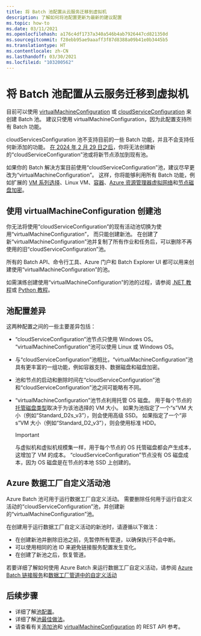 ```yaml
---
title: 将 Batch 池配置从云服务迁移到虚拟机
description: 了解如何将池配置更新为最新的建议配置
ms.topic: how-to
ms.date: 03/11/2021
ms.openlocfilehash: a176c4df1737a340a546b4ab7926447cd821350d
ms.sourcegitcommit: f28ebb95ae9aaaff3f87d8388a09b41e0b3445b5
ms.translationtype: HT
ms.contentlocale: zh-CN
ms.lasthandoff: 03/30/2021
ms.locfileid: "103200562"
---
```

# <a name="migrate-batch-pool-configuration-from-cloud-services-to-virtual-machine"></a>将 Batch 池配置从云服务迁移到虚拟机

目前可以使用 [virtualMachineConfiguration](/rest/api/batchservice/pool/add#virtualmachineconfiguration) 或 [cloudServiceConfiguration](/rest/api/batchservice/pool/add#cloudserviceconfiguration) 来创建 Batch 池。 建议只使用 virtualMachineConfiguration，因为此配置支持所有 Batch 功能。

cloudServicesConfiguration 池不支持目前的一些 Batch 功能，并且不会支持任何新添加的功能。 [在 2024 年 2 月 29 日之后](https://azure.microsoft.com/updates/azure-batch-cloudserviceconfiguration-pools-will-be-retired-on-29-february-2024/)，你将无法创建新的“cloudServiceConfiguration”池或将新节点添加到现有池。

如果你的 Batch 解决方案目前使用“cloudServiceConfiguration”池，建议尽早更改为“virtualMachineConfiguration”。 这样，你将能够利用所有 Batch 功能，例如扩展的 [VM 系列选择](batch-pool-vm-sizes.md)、Linux VM、[容器](batch-docker-container-workloads.md)、[Azure 资源管理器虚拟网络](batch-virtual-network.md)和[节点磁盘加密](disk-encryption.md)。

## <a name="create-a-pool-using-virtual-machine-configuration"></a>使用 virtualMachineConfiguration 创建池

你无法将使用“cloudServiceConfiguration”的现有活动池切换为使用“virtualMachineConfiguration”， 而只能创建新池。 在创建了新“virtualMachineConfiguration”池并复制了所有作业和任务后，可以删除不再使用的旧“cloudServiceConfiguration”池。

所有的 Batch API、命令行工具、Azure 门户和 Batch Explorer UI 都可以用来创建使用“virtualMachineConfiguration”的池。

如需演练创建使用“virtualMachineConfiguration”的池的过程，请参阅 [.NET 教程](tutorial-parallel-dotnet.md)或 [Python 教程](tutorial-parallel-python.md)。

## <a name="pool-configuration-differences"></a>池配置差异

这两种配置之间的一些主要差异包括：

- “cloudServiceConfiguration”池节点只使用 Windows OS。 “virtualMachineConfiguration”池可以使用 Linux 或 Windows OS。
- 与“cloudServiceConfiguration”池相比，“virtualMachineConfiguration”池具有更丰富的一组功能，例如容器支持、数据磁盘和磁盘加密。
- 池和节点的启动和删除时间在“cloudServiceConfiguration”池和“cloudServiceConfiguration”池之间可能略有不同。
- “virtualMachineConfiguration”池节点利用托管 OS 磁盘。 用于每个节点的[托管磁盘类型](../virtual-machines/disks-types.md)取决于为该池选择的 VM 大小。 如果为池指定了一个“s”VM 大小（例如“Standard_D2s_v3”），则会使用高级 SSD。 如果指定了一个“非 s”VM 大小（例如“Standard_D2_v3”），则会使用标准 HDD。

   > [!IMPORTANT]
   > 与虚拟机和虚拟机规模集一样，用于每个节点的 OS 托管磁盘都会产生成本，这增加了 VM 的成本。 “cloudServiceConfiguration”节点没有 OS 磁盘成本，因为 OS 磁盘是在节点的本地 SSD 上创建的。

## <a name="azure-data-factory-custom-activity-pools"></a>Azure 数据工厂自定义活动池

Azure Batch 池可用于运行数据工厂自定义活动。 需要删除任何用于运行自定义活动的“cloudServiceConfiguration”池，并创建新的“virtualMachineConfiguration”池。

在创建用于运行数据工厂自定义活动的新池时，请遵循以下做法：

- 在创建新池并删除旧池之前，先暂停所有管道，以确保执行不会中断。
- 可以使用相同的池 ID 来避免链接服务配置发生变化。
- 在创建了新池之后，恢复管道。

若要详细了解如何使用 Azure Batch 来运行数据工厂自定义活动，请参阅 [Azure Batch 链接服务](../data-factory/compute-linked-services.md#azure-batch-linked-service)和[数据工厂管道中的自定义活动](../data-factory/transform-data-using-dotnet-custom-activity.md)

## <a name="next-steps"></a>后续步骤

- 详细了解[池配置](nodes-and-pools.md#configurations)。
- 详细了解[池最佳做法](best-practices.md#pools)。
- 请查看有关[添加池](/rest/api/batchservice/pool/add)和 [virtualMachineConfiguration](/rest/api/batchservice/pool/add#virtualmachineconfiguration) 的 REST API 参考。